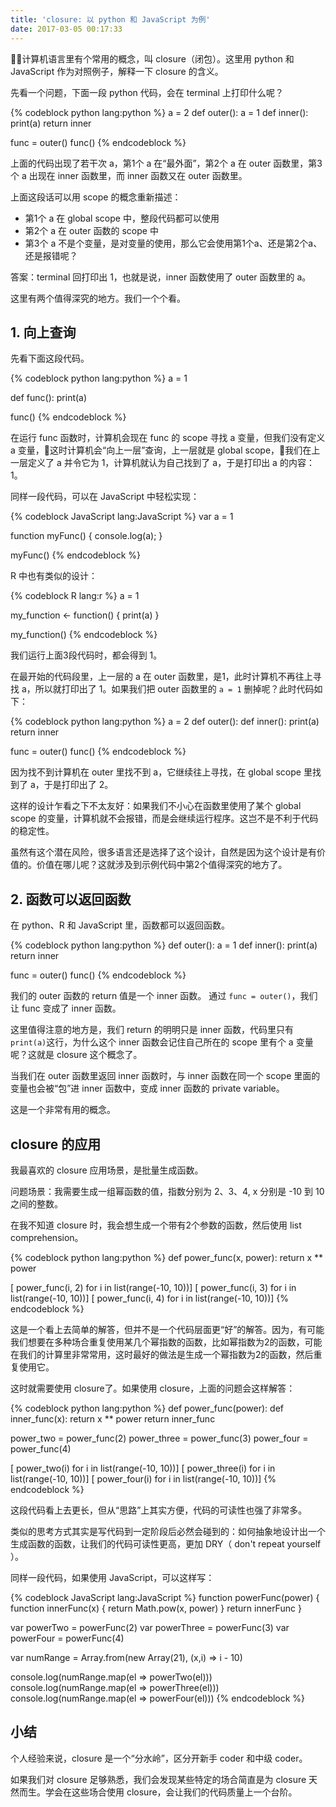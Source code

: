 ```yaml
---
title: 'closure: 以 python 和 JavaScript 为例'
date: 2017-03-05 00:17:33
---
```


计算机语言里有个常用的概念，叫 closure（闭包）。这里用 python 和 JavaScript 作为对照例子，解释一下 closure 的含义。

先看一个问题，下面一段 python 代码，会在 terminal 上打印什么呢？

{% codeblock python lang:python %}
a = 2
def outer():
  a = 1
  def inner():
    print(a)
  return inner

func = outer()
func()
{% endcodeblock %}

<!-- more -->

上面的代码出现了若干次 a，第1个 a 在“最外面”，第2个 a 在 outer 函数里，第3个 a 出现在 inner 函数里，而 inner 函数又在 outer 函数里。

上面这段话可以用 scope 的概念重新描述：
- 第1个 a 在 global scope 中，整段代码都可以使用
- 第2个 a 在 outer 函数的 scope 中
- 第3个 a 不是个变量，是对变量的使用，那么它会使用第1个a、还是第2个a、还是报错呢？

答案：terminal 回打印出 1，也就是说，inner 函数使用了 outer 函数里的 a。

这里有两个值得深究的地方。我们一个个看。

## 1. 向上查询

先看下面这段代码。

{% codeblock python lang:python %}
a = 1

def func():
  print(a)

func()
{% endcodeblock %}

在运行 func 函数时，计算机会现在 func 的 scope 寻找 a 变量，但我们没有定义 a 变量，这时计算机会“向上一层”查询，上一层就是 global scope，我们在上一层定义了 a 并令它为 1，计算机就认为自己找到了 a，于是打印出 a 的内容：1。

同样一段代码，可以在 JavaScript 中轻松实现：

{% codeblock JavaScript lang:JavaScript %}
var a = 1

function myFunc() {
  console.log(a);
}

myFunc()
{% endcodeblock %}


R 中也有类似的设计：

{% codeblock R lang:r %}
a = 1

my_function <- function() {
  print(a)
}

my_function()
{% endcodeblock %}

我们运行上面3段代码时，都会得到 1。

在最开始的代码段里，上一层的 a 在 outer 函数里，是1，此时计算机不再往上寻找 a，所以就打印出了 1。如果我们把 outer 函数里的 `a = 1` 删掉呢？此时代码如下：

{% codeblock python lang:python %}
a = 2
def outer():
  def inner():
    print(a)
  return inner

func = outer()
func()
{% endcodeblock %}

因为找不到计算机在 outer 里找不到 a，它继续往上寻找，在 global scope 里找到了 a，于是打印出了 2。

这样的设计乍看之下不太友好：如果我们不小心在函数里使用了某个 global scope 的变量，计算机就不会报错，而是会继续运行程序。这岂不是不利于代码的稳定性。

虽然有这个潜在风险，很多语言还是选择了这个设计，自然是因为这个设计是有价值的。价值在哪儿呢？这就涉及到示例代码中第2个值得深究的地方了。


## 2. 函数可以返回函数 

在 python、R 和 JavaScript 里，函数都可以返回函数。

{% codeblock python lang:python %}
def outer():
  a = 1
  def inner():
    print(a)
  return inner

func = outer()
func()
{% endcodeblock %}

我们的 outer 函数的 return 值是一个 inner 函数。
通过 `func = outer()`，我们让 func 变成了 inner 函数。

这里值得注意的地方是，我们 return 的明明只是 inner 函数，代码里只有 `print(a)`这行，为什么这个 inner 函数会记住自己所在的 scope 里有个 a 变量呢？这就是 closure 这个概念了。

当我们在 outer 函数里返回 inner 函数时，与 inner 函数在同一个 scope 里面的变量也会被“包”进 inner 函数中，变成 inner 函数的 private variable。

这是一个非常有用的概念。

## closure 的应用

我最喜欢的 closure 应用场景，是批量生成函数。

问题场景：我需要生成一组幂函数的值，指数分别为 2、3、4, x 分别是 -10 到 10 之间的整数。

在我不知道 closure 时，我会想生成一个带有2个参数的函数，然后使用 list comprehension。

{% codeblock python lang:python %}
def power_func(x, power):
  return x ** power

[ power_func(i, 2) for i in list(range(-10, 10))]
[ power_func(i, 3) for i in list(range(-10, 10))]
[ power_func(i, 4) for i in list(range(-10, 10))]
{% endcodeblock %}

这是一个看上去简单的解答，但并不是一个代码层面更“好”的解答。因为，有可能我们想要在多种场合重复使用某几个幂指数的函数，比如幂指数为2的函数，可能在我们的计算里非常常用，这时最好的做法是生成一个幂指数为2的函数，然后重复使用它。

这时就需要使用 closure了。如果使用 closure，上面的问题会这样解答：

{% codeblock python lang:python %}
def power_func(power):
  def inner_func(x):
    return x ** power
  return inner_func

power_two = power_func(2)
power_three = power_func(3)
power_four = power_func(4)


[ power_two(i) for i in list(range(-10, 10))]
[ power_three(i) for i in list(range(-10, 10))]
[ power_four(i) for i in list(range(-10, 10))]
{% endcodeblock %}

这段代码看上去更长，但从“思路”上其实方便，代码的可读性也强了非常多。

类似的思考方式其实是写代码到一定阶段后必然会碰到的：如何抽象地设计出一个生成函数的函数，让我们的代码可读性更高，更加 DRY（ don't repeat yourself ）。

同样一段代码，如果使用 JavaScript，可以这样写：

{% codeblock JavaScript lang:JavaScript %}
function powerFunc(power) {
  function innerFunc(x) {
    return Math.pow(x, power)
  }
  return innerFunc
}


var powerTwo = powerFunc(2)
var powerThree = powerFunc(3)
var powerFour = powerFunc(4)

var numRange = Array.from(new Array(21), (x,i) => i - 10)

console.log(numRange.map(el => powerTwo(el)))
console.log(numRange.map(el => powerThree(el)))
console.log(numRange.map(el => powerFour(el)))
{% endcodeblock %}

## 小结

个人经验来说，closure 是一个“分水岭”，区分开新手 coder 和中级 coder。

如果我们对 closure 足够熟悉，我们会发现某些特定的场合简直是为 closure 天然而生。学会在这些场合使用 closure，会让我们的代码质量上一个台阶。
